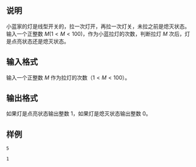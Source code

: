<h2>说明</h2>

小蓝家的灯是线型开关的，拉一次灯开，再拉一次灯关，未拉之前是熄灭状态。<br />
输入一个正整数 $M$($1 < M < 100$)，作为小蓝拉灯的次数，判断拉灯 $M$ 次后，灯是点亮状态还是熄灭状态。

<h2>输入格式</h2>

输入一个正整数 $M$ 作为拉灯的次数（$1 < M < 100$）。

<h2>输出格式</h2>

如果灯是点亮状态输出整数 $1$，如果灯是熄灭状态输出整数 $0$。

<h2>样例</h2>
<pre><code class="language-input1">5</code></pre><pre><code class="language-output1">1</code></pre>

